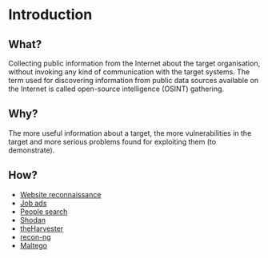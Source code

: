 # Introduction

## What?

Collecting public information from the Internet about the target organisation, without invoking any kind of 
communication with the target systems. The term used for discovering information from public data sources available 
on the Internet is called open-source intelligence (OSINT) gathering.

## Why?

The more useful information about a target, the more vulnerabilities in the target and more serious problems 
found for exploiting them (to demonstrate).

## How?

* [Website reconnaissance](website.md)
* [Job ads](job-ads.md)
* [People search](people.md)
* [Shodan](shodan.md)
* [theHarvester](harvester.md)
* [recon-ng](recon-ng.md)
* [Maltego](maltego.md)
